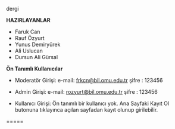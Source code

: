dergi

**HAZIRLAYANLAR**

- Faruk Can
- Rauf Özyurt
- Yunus Demiryürek
- Ali Uslucan
- Dursun Ali Gürsal

**Ön Tanımlı Kullanıcılar**

- Moderatör Girişi:
e-mail: frkcn@bil.omu.edu.tr
şifre : 123456

- Admin Girişi:
e-mail: rozyurt@bil.omu.edu.tr
şifre : 123456

- Kullanıcı Girişi:
Ön tanımlı bir kullanıcı yok. Ana Sayfaki Kayıt Ol butonuna tıklayınca açılan
sayfadan kayıt olunup girilebilir.

=====

